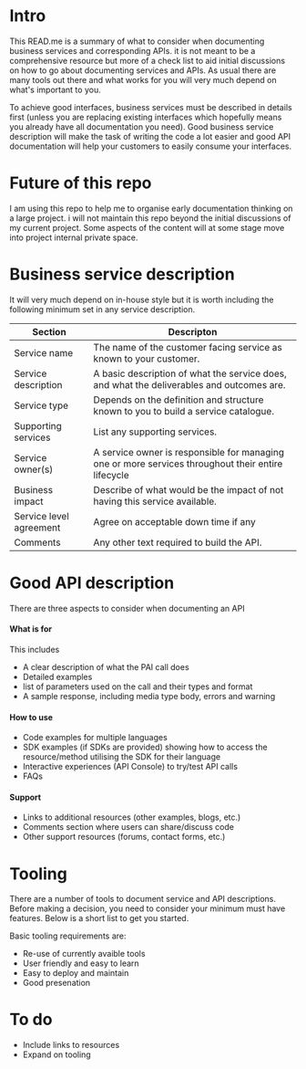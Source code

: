   
# Intro

This READ.me is a summary of what to consider when documenting business services and corresponding APIs. it is not meant to be a comprehensive resource but more of  a  check list  to aid initial discussions on how to go about documenting services and APIs. As usual there are many tools out there and what works for you will very much depend on what's important to you. 

To achieve good interfaces,  business services must be described in details first (unless you are replacing existing interfaces which hopefully means you already have all documentation you need). Good business service description will make the task of writing the code a lot easier and good API documentation will help your customers to easily consume your interfaces.


# Future of this repo

I am using this repo to help me to organise early documentation thinking on a large project. i will not maintain this repo beyond the initial discussions of my current project. Some aspects of the content will at some stage move into project internal private space.  

# Business service description 

It will very much depend on in-house style but it is worth including the following minimum set in any service description.
  
 | Section | Descripton |
 |---------|------------|
 |Service name   | The name of the customer facing service as known to your customer.|
 | Service description | A basic description of what the service does, and what the deliverables and outcomes are.|
 | Service type   | Depends on the definition and structure known to you to build a service catalogue.|
 | Supporting services |   List any supporting services.|
 | Service owner(s) |A service owner is responsible for managing one or more services throughout their entire lifecycle|
 | Business impact| Describe of what would be the impact of not having this service available.|
 | Service level agreement| Agree on acceptable down time if any |
 | Comments | Any other text required to build the API.|
  
  
 # Good API description
  
 There are three aspects to consider when documenting an API
 
 #### What is for
 
 This includes 
 
 - A clear description of what the PAI call does
 - Detailed examples
 - list of parameters used on the call and their types and format
 - A sample response, including media type body, errors and warning
 
#### How to use 

 - Code examples for multiple languages
 - SDK examples (if SDKs are provided) showing how to access the resource/method utilising the SDK for their language
 - Interactive experiences (API Console) to try/test API calls 
 - FAQs
 
 #### Support
 
 - Links to additional resources (other examples, blogs, etc.)
 - Comments section where users can share/discuss code
 - Other support resources (forums, contact forms, etc.)
 
 
# Tooling

There are a number of tools to document service and API descriptions. Before making a decision, you need to consider your minimum must have features. Below is a short list to get you started.

Basic tooling requirements are:

- Re-use of currently avaible tools
- User friendly and easy to learn
- Easy to deploy and maintain
- Good presenation 


# To do 

- Include links to resources
- Expand on tooling




 

